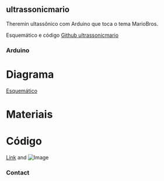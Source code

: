 ## ultrassonicmario

Theremin ultassônico com Arduino que toca o tema MarioBros.

Esquemático e código [Github ultrassonicmario](https://github.com/santos-hacker-clube/ultrassonicmario)


### Arduino 


# Diagrama
[Esquemático](https://github.com/santos-hacker-clube/ultrassonicmario/blob/master/ultrassonicmario_theremin_arduino.png)
# Materiais

# Código




[Link](url) and ![Image](src)


### Contact


